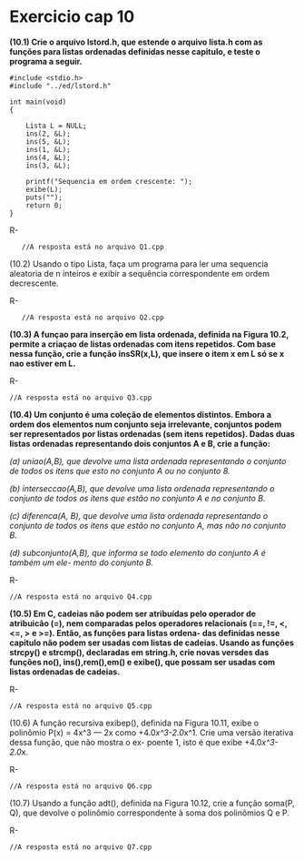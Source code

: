# Exercicio cap 10

**(10.1) Crie o arquivo lstord.h, que estende o arquivo lista.h com as funções para listas
ordenadas definidas nesse capitulo, e teste o programa a seguir.**

```
#include <stdio.h>
#include "../ed/lstord.h"

int main(void)
{

    Lista L = NULL;
    ins(2, &L);
    ins(5, &L);
    ins(1, &L);
    ins(4, &L);
    ins(3, &L);
    
    printf("Sequencia em ordem crescente: ");
    exibe(L);
    puts("");
    return 0;
}

```

R-

```
   //A resposta está no arquivo Q1.cpp
 ```

(10.2) Usando o tipo Lista, faça um programa para ler uma sequencia aleatoria de n inteiros e
exibir a sequência correspondente em ordem decrescente.

R-

```
   //A resposta está no arquivo Q2.cpp
```

**(10.3) A funçao para inserção em lista ordenada, definida na Figura 10.2, permite a criaçao de
listas ordenadas com itens repetidos. Com base nessa função, crie a função insSR(x,L),
que insere o item x em L só se x nao estiver em L.**

R-

```
//A resposta está no arquivo Q3.cpp
```

**(10.4) Um conjunto é uma coleção de elementos distintos. Embora a ordem dos elementos num
conjunto seja irrelevante, conjuntos podem ser representados por listas ordenadas (sem
itens repetidos). Dadas duas listas ordenadas representando dois conjuntos A e B, crie a
função:**

*(a) uniao(A,B), que devolve uma lista ordenada representando o conjunto de todos os
itens que esto no conjunto A ou no conjunto 8.*

*(b) interseccao(A,B), que devolve uma lista ordenada representando o conjunto de
todos os itens que estão no conjunto A e no conjunto B.*

*(c) diferenca(A, B), que devolve uma lista ordenada representando o conjunto de todos
os itens que estão no conjunto A, mas não no conjunto B.*

*(d) subconjunto(A,B), que informa se todo elemento do conjunto A é também um ele-
mento do conjunto B.*

R- 

```
//A resposta está no arquivo Q4.cpp
```


**(10.5) Em C, cadeias não podem ser atribuídas pelo operador de atribuicão (=), nem comparadas
pelos operadores relacionais (==, !=, <, <=, > e >=). Então, as funções para listas ordena-
das definidas nesse capitulo não podem ser usadas com listas de cadeias. Usando as funções
strcpy() e strcmp(), declaradas em string.h, crie novas versdes das funções no(),
ins(),rem(),em() e exibe(), que possam ser usadas com listas ordenadas de cadeias.**

R- 

```
//A resposta está no arquivo Q5.cpp
```

(10.6) A função recursiva exibep(), definida na Figura 10.11, exibe o polinômio P(x) = 4x^3 — 2x
como +4.0*x^3-2.0*x^1. Crie uma versão iterativa dessa função, que não mostra o ex-
poente 1, isto é que exibe +4.0*x^3-2.0*x.

R- 


```
//A resposta está no arquivo Q6.cpp
```

(10.7) Usando a função adt(), definida na Figura 10.12, crie a função soma(P, Q), que devolve
o polinômio correspondente à soma dos polinômios Q e P.

R- 


```
//A resposta está no arquivo Q7.cpp
```
